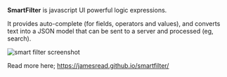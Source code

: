 **SmartFilter** is javascript UI powerful logic expressions.

It provides auto-complete (for fields, operators and values), and converts text into a JSON model that can be sent to a server and processed (eg, search).

![smart filter screenshot](images/screenshot1.png "smart filter screenshot")

Read more here; https://jamesread.github.io/smartfilter/
